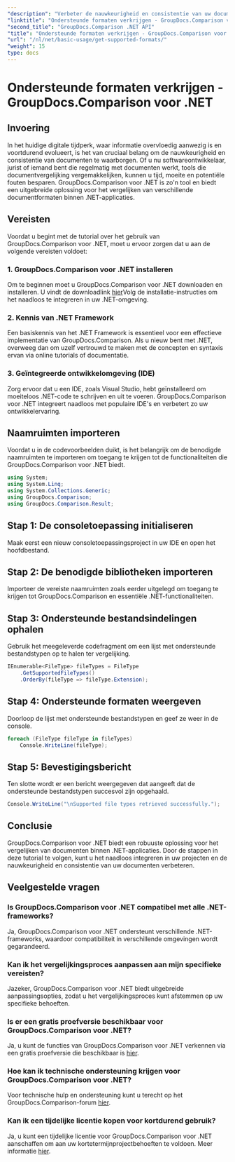```yaml
---
"description": "Verbeter de nauwkeurigheid en consistentie van uw documenten met GroupDocs.Comparison voor .NET. Integreer deze krachtige tool naadloos in uw .NET-applicaties."
"linktitle": "Ondersteunde formaten verkrijgen - GroupDocs.Comparison voor .NET"
"second_title": "GroupDocs.Comparison .NET API"
"title": "Ondersteunde formaten verkrijgen - GroupDocs.Comparison voor .NET"
"url": "/nl/net/basic-usage/get-supported-formats/"
"weight": 15
type: docs
---
```

# Ondersteunde formaten verkrijgen - GroupDocs.Comparison voor .NET

## Invoering
In het huidige digitale tijdperk, waar informatie overvloedig aanwezig is en voortdurend evolueert, is het van cruciaal belang om de nauwkeurigheid en consistentie van documenten te waarborgen. Of u nu softwareontwikkelaar, jurist of iemand bent die regelmatig met documenten werkt, tools die documentvergelijking vergemakkelijken, kunnen u tijd, moeite en potentiële fouten besparen. GroupDocs.Comparison voor .NET is zo'n tool en biedt een uitgebreide oplossing voor het vergelijken van verschillende documentformaten binnen .NET-applicaties.
## Vereisten
Voordat u begint met de tutorial over het gebruik van GroupDocs.Comparison voor .NET, moet u ervoor zorgen dat u aan de volgende vereisten voldoet:
### 1. GroupDocs.Comparison voor .NET installeren
Om te beginnen moet u GroupDocs.Comparison voor .NET downloaden en installeren. U vindt de downloadlink [hier](https://releases.groupdocs.com/comparison/net/)Volg de installatie-instructies om het naadloos te integreren in uw .NET-omgeving.
### 2. Kennis van .NET Framework
Een basiskennis van het .NET Framework is essentieel voor een effectieve implementatie van GroupDocs.Comparison. Als u nieuw bent met .NET, overweeg dan om uzelf vertrouwd te maken met de concepten en syntaxis ervan via online tutorials of documentatie.
### 3. Geïntegreerde ontwikkelomgeving (IDE)
Zorg ervoor dat u een IDE, zoals Visual Studio, hebt geïnstalleerd om moeiteloos .NET-code te schrijven en uit te voeren. GroupDocs.Comparison voor .NET integreert naadloos met populaire IDE's en verbetert zo uw ontwikkelervaring.

## Naamruimten importeren
Voordat u in de codevoorbeelden duikt, is het belangrijk om de benodigde naamruimten te importeren om toegang te krijgen tot de functionaliteiten die GroupDocs.Comparison voor .NET biedt.
```csharp
using System;
using System.Linq;
using System.Collections.Generic;
using GroupDocs.Comparison;
using GroupDocs.Comparison.Result;
```

## Stap 1: De consoletoepassing initialiseren
Maak eerst een nieuw consoletoepassingsproject in uw IDE en open het hoofdbestand.
## Stap 2: De benodigde bibliotheken importeren
Importeer de vereiste naamruimten zoals eerder uitgelegd om toegang te krijgen tot GroupDocs.Comparison en essentiële .NET-functionaliteiten.
## Stap 3: Ondersteunde bestandsindelingen ophalen
Gebruik het meegeleverde codefragment om een lijst met ondersteunde bestandstypen op te halen ter vergelijking.
```csharp
IEnumerable<FileType> fileTypes = FileType
    .GetSupportedFileTypes()
    .OrderBy(fileType => fileType.Extension);
```
## Stap 4: Ondersteunde formaten weergeven
Doorloop de lijst met ondersteunde bestandstypen en geef ze weer in de console.
```csharp
foreach (FileType fileType in fileTypes)
    Console.WriteLine(fileType);
```
## Stap 5: Bevestigingsbericht
Ten slotte wordt er een bericht weergegeven dat aangeeft dat de ondersteunde bestandstypen succesvol zijn opgehaald.
```csharp
Console.WriteLine("\nSupported file types retrieved successfully.");
```

## Conclusie
GroupDocs.Comparison voor .NET biedt een robuuste oplossing voor het vergelijken van documenten binnen .NET-applicaties. Door de stappen in deze tutorial te volgen, kunt u het naadloos integreren in uw projecten en de nauwkeurigheid en consistentie van uw documenten verbeteren.
## Veelgestelde vragen
### Is GroupDocs.Comparison voor .NET compatibel met alle .NET-frameworks?
Ja, GroupDocs.Comparison voor .NET ondersteunt verschillende .NET-frameworks, waardoor compatibiliteit in verschillende omgevingen wordt gegarandeerd.
### Kan ik het vergelijkingsproces aanpassen aan mijn specifieke vereisten?
Jazeker, GroupDocs.Comparison voor .NET biedt uitgebreide aanpassingsopties, zodat u het vergelijkingsproces kunt afstemmen op uw specifieke behoeften.
### Is er een gratis proefversie beschikbaar voor GroupDocs.Comparison voor .NET?
Ja, u kunt de functies van GroupDocs.Comparison voor .NET verkennen via een gratis proefversie die beschikbaar is [hier](https://releases.groupdocs.com/).
### Hoe kan ik technische ondersteuning krijgen voor GroupDocs.Comparison voor .NET?
Voor technische hulp en ondersteuning kunt u terecht op het GroupDocs.Comparison-forum [hier](https://forum.groupdocs.com/c/comparison/12).
### Kan ik een tijdelijke licentie kopen voor kortdurend gebruik?
Ja, u kunt een tijdelijke licentie voor GroupDocs.Comparison voor .NET aanschaffen om aan uw kortetermijnprojectbehoeften te voldoen. Meer informatie [hier](https://purchase.groupdocs.com/temporary-license/).